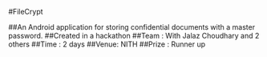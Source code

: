 #FileCrypt

##An Android application for storing confidential documents with a master password.
##Created in a hackathon
##Team : With Jalaz Choudhary and 2 others
##Time : 2 days
##Venue: NITH
##Prize : Runner up
